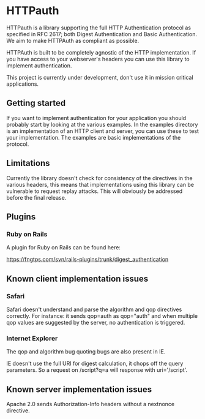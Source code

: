 HTTPauth
======

HTTPauth is a library supporting the full HTTP Authentication protocol as specified in RFC 2617; both Digest Authentication and Basic Authentication. We aim to make HTTPAuth as compliant as possible.

HTTPAuth is built to be completely agnostic of the HTTP implementation. If you have access to your webserver's headers you can use this library to implement authentication.

This project is currently under development, don't use it in mission critical applications.

## Getting started

If you want to implement authentication for your application you should probably start by looking at the various examples. In the examples directory is an implementation of an HTTP client and server, you can use these to test your implementation. The examples are basic implementations of the protocol.

## Limitations

Currently the library doesn't check for consistency of the directives in the various headers, this means that implementations using this library can be vulnerable to request replay attacks. This will obviously be addressed before the final release.

## Plugins

### Ruby on Rails

A plugin for Ruby on Rails can be found here:

https://fngtps.com/svn/rails-plugins/trunk/digest_authentication

## Known client implementation issues

### Safari

Safari doesn't understand and parse the algorithm and qop directives correctly. For instance: it sends qop=auth as qop="auth" and when multiple qop values are suggested by the server, no authentication is triggered.

### Internet Explorer

The qop and algorithm bug quoting bugs are also present in IE.

IE doesn't use the full URI for digest calculation, it chops off the query parameters. So a request on /script?q=a will response with uri='/script'.

## Known server implementation issues

Apache 2.0 sends Authorization-Info headers without a nextnonce directive.